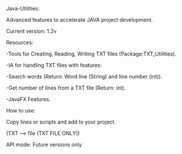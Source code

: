 Java-Utilities:

Advanced features to accelerate JAVA project development.

Current version: 1.2v

Resources:

-Tools for Creating, Reading, Writing TXT files (Package:TXT_Utilities).

-IA for handling TXT files with features:

   
   -Search words (Return: Word line (String) and line number (int)).
   
   -Get number of lines from a TXT file (Return: int).


-JavaFX Features.

How to use:

Copy lines or scripts and add to your project.

(TXT --> file (TXT FILE ONLY))

API mode: Future versions only
